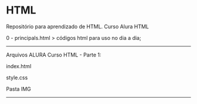# HTML
Repositório para aprendizado de HTML. Curso Alura HTML

0 - principals.html > códigos html para uso no dia a dia;

-------------------------------------

Arquivos ALURA Curso HTML - Parte 1: 

index.html 

style.css

Pasta IMG

------------------------------------
